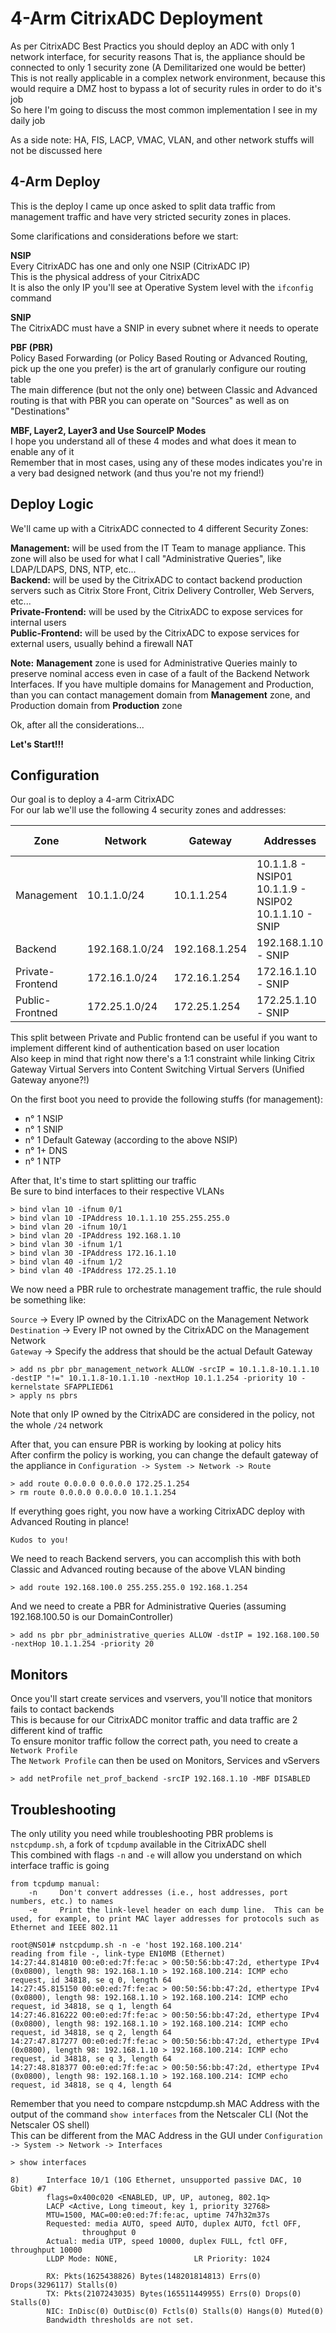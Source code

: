 # 4-Arm CitrixADC Deployment

As per CitrixADC Best Practics you should deploy an ADC with only 1 network interface, for security reasons
That is, the appliance should be connected to only 1 security zone (A Demilitarized one would be better)<br/>
This is not really applicable in a complex network environment, because this would require a DMZ host to bypass a lot of security rules in order to do it's job<br/>
So here I'm going to discuss the most common implementation I see in my daily job

As a side note: HA, FIS, LACP, VMAC, VLAN, and other network stuffs will not be discussed here

## 4-Arm Deploy
This is the deploy I came up once asked to split data traffic from management traffic and have very stricted security zones in places.

Some clarifications and considerations before we start:

**NSIP**<br/>
Every CitrixADC has one and only one NSIP (CitrixADC IP)<br/>
This is the physical address of your CitrixADC<br/>
It is also the only IP you'll see at Operative System level with the `ifconfig` command

**SNIP**<br/>
The CitrixADC must have a SNIP in every subnet where it needs to operate<br/>

**PBF (PBR)**<br/>
Policy Based Forwarding (or Policy Based Routing or Advanced Routing, pick up the one you prefer) is the art of granularly configure our routing table<br/>
The main difference (but not the only one) between Classic and Advanced routing is that with PBR you can operate on "Sources" as well as on "Destinations"

**MBF, Layer2, Layer3 and Use SourceIP Modes**<br/>
I hope you understand all of these 4 modes and what does it mean to enable any of it<br/>
Remember that in most cases, using any of these modes indicates you're in a very bad designed network (and thus you're not my friend!)

## Deploy Logic

We'll came up with a CitrixADC connected to 4 different Security Zones:

**Management:** will be used from the IT Team to manage appliance. This zone will also be used for what I call "Administrative Queries", like LDAP/LDAPS, DNS, NTP, etc...<br/>
**Backend:** will be used by the CitrixADC to contact backend production servers such as Citrix Store Front, Citrix Delivery Controller, Web Servers, etc...<br/>
**Private-Frontend:** will be used by the CitrixADC to expose services for internal users<br/>
**Public-Frontend:** will be used by the CitrixADC to expose services for external users, usually behind a firewall NAT

**Note:** **Management** zone is used for Administrative Queries mainly to preserve nominal access even in case of a fault of the Backend Network Interfaces. If you have multiple domains for Management and Production, than you can contact management domain from **Management** zone, and Production domain from **Production** zone

Ok, after all the considerations...

**Let's Start!!!**

## Configuration
Our goal is to deploy a 4-arm CitrixADC<br/>
For our lab we'll use the following 4 security zones and addresses:

| Zone | Network | Gateway | Addresses | VLAN ID |
|---|---|---|---|---|
| Management | 10.1.1.0/24 | 10.1.1.254 | 10.1.1.8 - NSIP01<br/>10.1.1.9 - NSIP02<br/>10.1.1.10 - SNIP | 10 |
| Backend | 192.168.1.0/24 | 192.168.1.254 | 192.168.1.10 - SNIP | 20 |
| Private-Frontend | 172.16.1.0/24 | 172.16.1.254 | 172.16.1.10 - SNIP | 30 |
| Public-Frontned | 172.25.1.0/24 | 172.25.1.254 | 172.25.1.10 - SNIP | 40 |

This split between Private and Public frontend can be useful if you want to implement different kind of authentication based on user location<br/>
Also keep in mind that right now there's a 1:1 constraint while linking Citrix Gateway Virtual Servers into Content Switching Virtual Servers (Unified Gateway anyone?!)

On the first boot you need to provide the following stuffs (for management): 

- n° 1 NSIP
- n° 1 SNIP
- n° 1 Default Gateway (according to the above NSIP)
- n° 1+ DNS
- n° 1 NTP

After that, It's time to start splitting our traffic<br/>
Be sure to bind interfaces to their respective VLANs

    > bind vlan 10 -ifnum 0/1
    > bind vlan 10 -IPAddress 10.1.1.10 255.255.255.0
    > bind vlan 20 -ifnum 10/1
    > bind vlan 20 -IPAddress 192.168.1.10
    > bind vlan 30 -ifnum 1/1
    > bind vlan 30 -IPAddress 172.16.1.10
    > bind vlan 40 -ifnum 1/2
    > bind vlan 40 -IPAddress 172.25.1.10

We now need a PBR rule to orchestrate management traffic, the rule should be something like:

`Source` -> Every IP owned by the CitrixADC on the Management Network<br/>
`Destination` -> Every IP not owned by the CitrixADC on the Management Network<br/>
`Gateway` -> Specify the address that should be the actual Default Gateway

    > add ns pbr pbr_management_network ALLOW -srcIP = 10.1.1.8-10.1.1.10 -destIP "!=" 10.1.1.8-10.1.1.10 -nextHop 10.1.1.254 -priority 10 -kernelstate SFAPPLIED61
    > apply ns pbrs

Note that only IP owned by the CitrixADC are considered in the policy, not the whole `/24` network

After that, you can ensure PBR is working by looking at policy hits<br/>
After confirm the policy is working, you can change the default gateway of the appliance in `Configuration -> System -> Network -> Route`

    > add route 0.0.0.0 0.0.0.0 172.25.1.254
    > rm route 0.0.0.0 0.0.0.0 10.1.1.254

If everything goes right, you now have a working CitrixADC deploy with Advanced Routing in plance!

`Kudos to you!`

We need to reach Backend servers, you can accomplish this with both Classic and Advanced routing because of the above VLAN binding

    > add route 192.168.100.0 255.255.255.0 192.168.1.254

And we need to create a PBR for Administrative Queries (assuming 192.168.100.50 is our DomainController)

    > add ns pbr pbr_administrative_queries ALLOW -dstIP = 192.168.100.50 -nextHop 10.1.1.254 -priority 20

## Monitors

Once you'll start create services and vservers, you'll notice that monitors fails to contact backends<br/>
This is because for our CitrixADC monitor traffic and data traffic are 2 different kind of traffic<br/>
To ensure monitor traffic follow the correct path, you need to create a `Network Profile`<br/>
The `Network Profile` can then be used on Monitors, Services and vServers

    > add netProfile net_prof_backend -srcIP 192.168.1.10 -MBF DISABLED

## Troubleshooting

The only utility you need while troubleshooting PBR problems is `nstcpdump.sh`, a fork of `tcpdump` available in the CitrixADC shell<br/>
This combined with flags `-n` and `-e` will allow you understand on which interface traffic is going

    from tcpdump manual:
        -n     Don't convert addresses (i.e., host addresses, port numbers, etc.) to names
        -e     Print the link-level header on each dump line.  This can be used, for example, to print MAC layer addresses for protocols such as Ethernet and IEEE 802.11

    root@NS01# nstcpdump.sh -n -e 'host 192.168.100.214'
    reading from file -, link-type EN10MB (Ethernet)
    14:27:44.814810 00:e0:ed:7f:fe:ac > 00:50:56:bb:47:2d, ethertype IPv4 (0x0800), length 98: 192.168.1.10 > 192.168.100.214: ICMP echo request, id 34818, se q 0, length 64
    14:27:45.815150 00:e0:ed:7f:fe:ac > 00:50:56:bb:47:2d, ethertype IPv4 (0x0800), length 98: 192.168.1.10 > 192.168.100.214: ICMP echo request, id 34818, se q 1, length 64
    14:27:46.816222 00:e0:ed:7f:fe:ac > 00:50:56:bb:47:2d, ethertype IPv4 (0x0800), length 98: 192.168.1.10 > 192.168.100.214: ICMP echo request, id 34818, se q 2, length 64
    14:27:47.817277 00:e0:ed:7f:fe:ac > 00:50:56:bb:47:2d, ethertype IPv4 (0x0800), length 98: 192.168.1.10 > 192.168.100.214: ICMP echo request, id 34818, se q 3, length 64
    14:27:48.818377 00:e0:ed:7f:fe:ac > 00:50:56:bb:47:2d, ethertype IPv4 (0x0800), length 98: 192.168.1.10 > 192.168.100.214: ICMP echo request, id 34818, se q 4, length 64

Remember that you need to compare nstcpdump.sh MAC Address with the output of the command `show interfaces` from the Netscaler CLI (Not the Netscaler OS shell)<br/>
This can be different from the MAC Address in the GUI under `Configuration -> System -> Network -> Interfaces`

    > show interfaces

    8)      Interface 10/1 (10G Ethernet, unsupported passive DAC, 10 Gbit) #7
            flags=0x400c020 <ENABLED, UP, UP, autoneg, 802.1q>
            LACP <Active, Long timeout, key 1, priority 32768>
            MTU=1500, MAC=00:e0:ed:7f:fe:ac, uptime 747h32m37s
            Requested: media AUTO, speed AUTO, duplex AUTO, fctl OFF,
                    throughput 0
            Actual: media UTP, speed 10000, duplex FULL, fctl OFF, throughput 10000
            LLDP Mode: NONE,                 LR Priority: 1024

            RX: Pkts(1625438826) Bytes(148201814813) Errs(0) Drops(3296117) Stalls(0)
            TX: Pkts(2107243035) Bytes(165511449955) Errs(0) Drops(0) Stalls(0)
            NIC: InDisc(0) OutDisc(0) Fctls(0) Stalls(0) Hangs(0) Muted(0)
            Bandwidth thresholds are not set.

